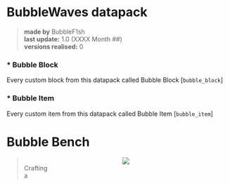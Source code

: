 # BubbleWaves datapack
> **made by** BubbleF1sh\
> **last update:** 1.0 (XXXX Month ##)\
> **versions realised:** 0

### * Bubble Block
Every custom block from this datapack called Bubble Block [`bubble_block`]
### * Bubble Item
Every custom item from this datapack called Bubble Item [`bubble_item`]


# Bubble Bench
> <img style="padding: 0 48%" src=".docs/bubble_bench.png"/>
> <span>Crafting<br/>a</span>
> 
